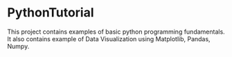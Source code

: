 # PythonTutorial
This project contains examples of basic python programming fundamentals. It also contains example of Data Visualization using Matplotlib, Pandas, Numpy.
